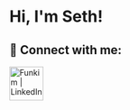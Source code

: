 <h1>Hi, I'm Seth! <br/>


<h2> 🤳 Connect with me:</h2>

[<img align="left" alt="Funkim | LinkedIn" width="60px" src="https://img.icons8.com/?size=100&id=13930&format=png&color=000000" />][linkedin]



[linkedin]: https://www.linkedin.com/in/seth-case/

<!--
Here are some ideas to get you started:

- 🔭 I’m currently working on ...
- 🌱 I’m currently learning ...
- 👯 I’m looking to collaborate on ...
- 🤔 I’m looking for help with ...
- 💬 Ask me about ...
- 📫 How to reach me: ...
- 😄 Pronouns: ...
- ⚡ Fun fact: ...
-->
